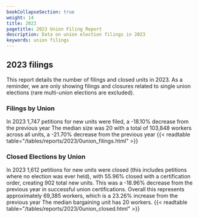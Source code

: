 ```yaml
---
bookCollapseSection: true
weight: 14
title: 2023
pagetitle: 2023 Union Filing Report
description: Data on union election filings in 2023
keywords: union filings
---
```


## 2023 filings

This report details the number of filings and closed units in 2023. As a reminder, we are only showing filings and closures related to single union elections (rare multi-union elections are excluded).

### Filings by Union
In 2023 1,747 petitions for new units were filed, a -18.10% decrease from the previous year The median size was 20 with a total of 103,848 workers across all units, a -21.70% decrease from the previous year
{{< readtable table="/tables/reports/2023/0union_filings.html" >}}

### Closed Elections by Union
In 2023 1,612 petitions for new units were closed (this includes petitions where no election was ever held), with 55.96% closed with a certification order, creating 902 total new units. This was a -18.96% decrease from the previous year in successful union certifications. Overall this represents approximately 69,385 workers, which is a 23.26% increase from the previous year The median bargaining unit has 20 workers.
{{< readtable table="/tables/reports/2023/0union_closed.html" >}}

